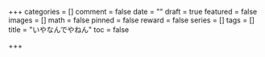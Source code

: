 +++
categories = []
comment = false
date = ""
draft = true
featured = false
images = []
math = false
pinned = false
reward = false
series = []
tags = []
title = "いやなんでやねん"
toc = false

+++
